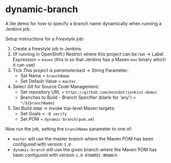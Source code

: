 # dynamic-branch

A lite demo for how to specify a branch name dynamically when running a Jenkins job.

Setup instructions for a _Freestyle job_:

1. Create a freestyle job in Jenkins:
1. (If running in OpenShift:) Restrict where this project can be run -> Label Expression = `maven` (this is so that Jenkins has a Maven `mvn` binary which it can use)
1. Tick _This project is parameterised_ -> String Parameter:
    - Set Name = `branchName`
    - Set Default Value = `master`
1. Select _Git_ for Source Code Management:
    - Set repository URL = `https://github.com/monodot/jenkins-demos`
    - Branches to Build - Branch Specifier (blank for 'any') = `*/${branchName}`
1. Set Build step -> invoke top-level Maven targets:
    - Set Goals = `-B verify`
    - Set POM = `dynamic-branch/pom.xml`

Now run the job, setting the `branchName` parameter to one of:

- `master` will use the master branch where the Maven POM has been configured with version `1.0`
- `dynamic-branch` will use the given branch where the Maven POM has been configured with version `1.0-DYNAMIC-BRANCH`

